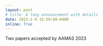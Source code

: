 ```yaml
---
layout: post
# title: A long announcement with details
date: 2023-1-9 15:59:00-0400
inline: True
---
```


Two papers accepted by AAMAS 2023
